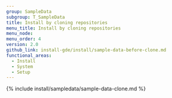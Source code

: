 ```yaml
---
group: SampleData
subgroup: T_SampleData
title: Install by cloning repositories
menu_title: Install by cloning repositories
menu_node:
menu_order: 4
version: 2.0
github_link: install-gde/install/sample-data-before-clone.md
functional_areas:
  - Install
  - System
  - Setup
---
```


{% include install/sampledata/sample-data-clone.md %}

